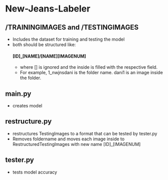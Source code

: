 # New-Jeans-Labeler


## /TRAININGIMAGES and /TESTINGIMAGES
  - Includes the dataset for training and testing the model
  - both should be structured like:
    #### [ID]_[NAME]/[NAME][IMAGENUM]
    - where [] is ignored and the inside is filled with the respective field. 
    - For example, 
    1_nwjnsdani is the folder name. dani1 is an image inside the folder.


## main.py
  - creates model
## restructure.py
  - restructures TestingImages to a format that can be tested by tester.py
  - Removes foldername and moves each image inside to RestructuredTestingImages with new name [ID]_[IMAGENUM]
## tester.py
  - tests model accuracy
